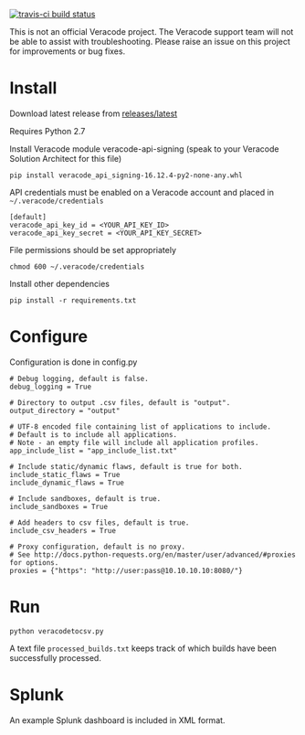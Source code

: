 [![travis-ci build status](https://travis-ci.org/ctcampbell/veracode-to-csv.svg?branch=master)](https://travis-ci.org/ctcampbell/veracode-to-csv)

This is not an official Veracode project. The Veracode support team will not be able to assist with troubleshooting. Please raise an issue on this project for improvements or bug fixes.

# Install

Download latest release from [releases/latest](https://github.com/ctcampbell/veracode-to-csv/releases/latest)

Requires Python 2.7

Install Veracode module veracode-api-signing (speak to your Veracode Solution Architect for this file)

    pip install veracode_api_signing-16.12.4-py2-none-any.whl

API credentials must be enabled on a Veracode account and placed in `~/.veracode/credentials`

    [default]
    veracode_api_key_id = <YOUR_API_KEY_ID>
    veracode_api_key_secret = <YOUR_API_KEY_SECRET>

File permissions should be set appropriately

    chmod 600 ~/.veracode/credentials

Install other dependencies

    pip install -r requirements.txt

# Configure

Configuration is done in config.py

    # Debug logging, default is false.
    debug_logging = True
    
    # Directory to output .csv files, default is "output".
    output_directory = "output"
    
    # UTF-8 encoded file containing list of applications to include.
    # Default is to include all applications.
    # Note - an empty file will include all application profiles.
    app_include_list = "app_include_list.txt"
    
    # Include static/dynamic flaws, default is true for both.
    include_static_flaws = True
    include_dynamic_flaws = True
    
    # Include sandboxes, default is true.
    include_sandboxes = True
    
    # Add headers to csv files, default is true.
    include_csv_headers = True
   
    # Proxy configuration, default is no proxy.
    # See http://docs.python-requests.org/en/master/user/advanced/#proxies for options.
    proxies = {"https": "http://user:pass@10.10.10.10:8080/"}

# Run

    python veracodetocsv.py
    
A text file `processed_builds.txt` keeps track of which builds have been successfully processed.

# Splunk

An example Splunk dashboard is included in XML format.
